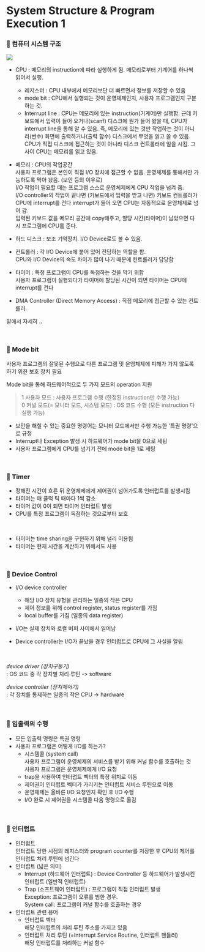 # System Structure & Program Execution 1

### 🤖 컴퓨터 시스템 구조

![](https://velog.velcdn.com/images/jimeaning/post/91c4f7bb-823a-495a-9bf1-f0eb661037c5/image.png)
- CPU : 메모리의 instruction에 따라 실행하게 됨. 메모리로부터 기계어를 하나씩 읽어서 실행.  
    - 레지스터 : CPU 내부에서 메모리보단 더 빠르면서 정보를 저장할 수 있음  
    - mode bit : CPU에서 실행되는 것이 운영체제인지, 사용자 프로그램인지 구분하는 것.  
    - Interrupt line : CPU는 메모리에 있는 instruction(기계어)만 실행함. 근데 키보드에서 입력이 들어 오거나(scanf) 디스크에 뭔가 들어 왔을 때, CPU가 interrupt line을 통해 알 수 있음. 즉, 메모리에 있는 것만 작업하는 것이 아니라(변수) 화면에 출력하거나(출력 함수) 디스크에서 무엇을 읽고 쓸 수 있음.  
    CPU가 직접 디스크에 접근하는 것이 아니라 디스크 컨트롤러에 일을 시킴. 그 사이 CPU는 메모리를 읽고 있음.

- 메모리 : CPU의 작업공간  
사용자 프로그램은 본인이 직접 I/O 장치에 접근할 수 없음. 운영체제를 통해서만 가능하도록 막아 놨음. (보안 등의 이유로)  
I/O 작업이 필요할 때는 프로그램 스스로 운영체제에게 CPU 작업을 넘겨 줌.  
I/O controller의 작업이 끝나면 (키보드에서 입력을 받고 나면) 키보드 컨트롤러가 CPU에 interrupt를 건다 
interrupt가 들어 오면 CPU는 자동적으로 운영체제로 넘어 감.  
입력된 키보드 값을 메모리 공간에 copy해주고, 할당 시간(타이머)이 남았으면 다시 프로그램에 CPU를 준다.

- 하드 디스크 : 보조 기억장치. I/O Device로도 볼 수 있음.  

- 컨트롤러 : 각 I/O Device에 붙어 있어 전담하는 역할을 함.  
CPU와 I/O Device의 속도 차이가 많이 나기 때문에 컨트롤러가 담당함

- 타이머 : 특정 프로그램이 CPU를 독점하는 것을 막기 위함  
사용자 프로그램이 실행되다가 타이머에 할당된 시간이 되면 타이머는 CPU에 interrupt를 건다

- DMA Controller (Direct Memory Access) : 직접 메모리에 접근할 수 있는 컨트롤러.  


밑에서 자세히 ..

<br>

### 🤖 Mode bit
사용자 프로그램의 잘못된 수행으로 다른 프로그램 및 운영체제에 피해가 가지 않도록 하기 위한 보호 장치 필요

Mode bit을 통해 하드웨어적으로 두 가지 모드의 operation 지원

> 1 사용자 모드 : 사용자 프로그램 수행 (한정된 instruction만 수행 가능)  
0 커널 모드(= 모니터 모드, 시스템 모드) : OS 코드 수행 (모든 instruction 다 실행 가능)  

- 보안을 해칠 수 있는 중요한 명령어는 모니터 모드에서만 수행 가능한 '특권 명령'으로 규정
- Interrupt나 Exception 발생 시 하드웨어가 mode bit을 0으로 세팅
- 사용자 프로그램에게 CPU를 넘기기 전에 mode bit을 1로 세팅

<br>

### 🤖 Timer
- 정해진 시간이 흐른 뒤 운영체제에게 제어권이 넘어가도록 인터럽트를 발생시킴
- 타이머는 매 클럭 틱 때마다 1씩 감소
- 타이머 값이 0이 되면 타이머 인터럽트 발생
- CPU를 특정 프로그램이 독점하는 것으로부터 보호


<br>

- 타이머는 time sharing을 구현하기 위해 널리 이용됨
- 타이머는 현재 시간을 계산하기 위해서도 사용

<br>

### 🤖 Device Control
- I/O device controller
  - 해당 I/O 장치 유형을 관리하는 일종의 작은 CPU
  - 제어 정보를 위해 control register, status register를 가짐
  - local buffer를 가짐 (일종의 data register)

- I/O는 실제 장치와 로컬 버퍼 사이에서 일어남
- Device controller는 I/O가 끝났을 경우 인터럽트로 CPU에 그 사실을 알림

<br>

*device driver (장치구동기)*  
: OS 코드 중 각 장치별 처리 루틴 -> software

*device controller (장치제어기)*  
: 각 장치를 통제하는 일종의 작은 CPU -> hardware

<br>

### 🤖 입출력의 수행
- 모든 입출력 명령은 특권 명령
- 사용자 프로그램은 어떻게 I/O를 하는가?
  - 시스템콜 (system call)  
  사용자 프로그램이 운영체제의 서비스를 받기 위해 커널 함수를 호출하는 것  
    사용자 프로그램은 운영체제에게 I/O 요청
  - trap을 사용하여 인터럽트 벡터의 특정 위치로 이동
  - 제어권이 인터럽트 벡터가 가리키는 인터럽트 서비스 루틴으로 이동
  - 운영체제는 올바른 I/O 요청인지 확인 후 I/O 수행
  - I/O 완료 시 제어권을 시스템콜 다음 명령으로 옮김

<br>

### 🤖 인터럽트
- 인터럽트  
  인터럽트 당한 시점의 레지스터와 program counter를 저장한 후 CPU의 제어를 인터럽트 처리 루틴에 넘긴다
- 인터럽트 (넓은 의미)
  - Interrupt (하드웨어 인터럽트) : Device Controller 등 하드웨어가 발생시킨 인터럽트 (일반적 인터럽트)
  - Trap (소프트웨어 인터럽트) : 프로그램이 직접 인터럽트 발생  
  Exception: 프로그램이 오류를 범한 경우.   
  System call: 프로그램이 커널 함수를 호출하는 경우
- 인터럽트 관련 용어
  - 인터럽트 벡터  
  해당 인터럽트의 처리 루틴 주소를 가지고 있음
  - 인터럽트 처리 루틴 (=Interrupt Service Routine, 인터럽트 핸들러)  
  해당 인터럽트를 처리하는 커널 함수
